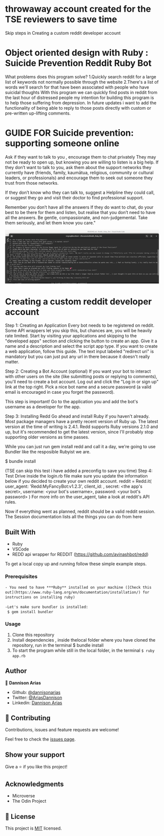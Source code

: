 # throwaway account created for the TSE reviewers to save time
 Skip steps in Creating a custom reddit developer account
# Object oriented design with Ruby : Suicide Prevention Reddit Ruby Bot
   What problems does this program solve?
   1.Quickly search reddit for a large list of keywords not normally possible through the website
   2.There's a list of words we'll search for that have been associated with people who have suicidal thoughts
   With this program we can quickly find posts in reddit from the last hour of distressed people
   my intention for building this program is to help those suffering from depression. 
   In future updates i want to add the functionality of being able to reply to those posts directly
   with custom or pre-written up-lifting comments.



# GUIDE FOR Suicide prevention: supporting someone online

  Ask if they want to talk to you , encourage them to chat privately
  They may not be ready to open up, but knowing you are willing to listen is a big help. If they don’t want to talk to you, ask them about the support networks they currently have (friends, family, kaumātua, religious, community or cultural leaders, or professionals) and encourage them to seek out someone they trust from those networks.
  
  If they don’t know who they can talk to, suggest a Helpline they could call, or suggest they go and visit their doctor to find professional support.
  
  Remember you don’t have all the answers
  If they do want to chat, do your best to be there for them and listen, but realise that you don’t need to have all the answers. Be gentle, compassionate, and non-judgemental. Take them seriously, and let them know you care."
> 

![screenshot](./screenshots/app_screenshot.png)

# Creating a custom reddit developer account
Step 1: Creating an Application
Every bot needs to be registered on reddit. Some API wrappers let you skip this, but chances are, you will be heavily rate limited. Start by visiting your applications and skipping to the "developed apps" section and clicking the button to create an app. Give it a name and a description and select the script app type. If you want to create a web application, follow this guide. The text input labeled "redirect uri" is mandatory but you can just put any url in there because it doesn't really matter.

Step 2: Creating a Bot Account (optional)
If you want your bot to interact with other users on the site (like submitting posts or replying to comments), you'll need to create a bot account. Log out and click the "Log in or sign up" link at the top right. Pick a nice bot name and a secure password (a valid email is encouraged in case you forget the password).

This step is important! Go to the application you and add the bot's username as a developer for the app.

Step 3: Installing Redd
Go ahead and install Ruby if you haven't already. Most package managers have a pretty recent version of Ruby up. The latest version at the time of writing is 2.4.1. Redd supports Ruby versions 2.1.0 and up, but it's recommended to get the latest version, since I'll probably stop supporting older versions as time passes.

While you can just run gem install redd and call it a day, we're going to use Bundler like the resposible Rubyist we are.

 $ bundle install

(TSE can skip this test i have added a preconfig to save you time)
Step 4: Test Drive
inside the login.rb file make sure you update the information below if you decided to create your own reddit account.
reddit = Redd.it(
  user_agent: 'Redd:MyFancyBot:v1.2.3',
  client_id: <the code under the title of your app>,
  secret: <the app's secret>,
  username: <your bot's username>,
  password: <your bot's password>
)
For more info on the user_agent, take a look at reddit's API rules.

Now if everything went as planned, reddit should be a valid reddit session. The Session documentation lists all the things you can do from here


## Built With

- Ruby
- VSCode
- REDD api wrapper for REDDIT (https://github.com/avinashbot/redd)

To get a local copy up and running follow these simple example steps.

### Prerequisites
    - You need to have ***Ruby** installed on your machine ([Check this out](https://www.ruby-lang.org/en/documentation/installation/) for instructions on installing ruby)

    -Let's make sure bundler is installed:
     $ gem install bundler


### Usage
   1. Clone this repository
   2. Install dependencies , inside thelocal folder where you have cloned the repository, run in the terminal $ bundle install
   3. To start the program while still in the local folder, in the terminal `$ ruby app.rb` 

## Author

👤 **Dannison Arias**

- Github: [@dannisonarias](https://github.com/dannisonarias)
- Twitter: [@AriasDannison](https://twitter.com/AriasDannison)
- Linkedin: [Dannison Arias](https://www.linkedin.com/in/dannison-arias-777919190/)

## 🤝 Contributing

Contributions, issues and feature requests are welcome!

Feel free to check the [issues page](issues/).

## Show your support

Give a ⭐️ if you like this project!

## Acknowledgments

- Microverse
- The Odin Project


## 📝 License

This project is [MIT](./license.md) licensed.

  



